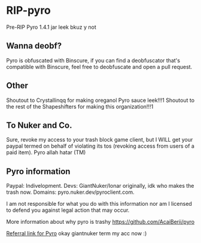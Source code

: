 # RIP-pyro 
Pre-RIP Pyro 1.4.1 jar leek bkuz y not

## Wanna deobf?
Pyro is obfuscated with Binscure, if you can find a deobfuscator that's compatible with Binscure, feel free to deobfuscate and open a pull request.

## Other
Shoutout to Crystallinqq for making oreganol Pyro sauce leek!!!1
Shoutout to the rest of the Shapeshifters for making this organization!!!1

## To Nuker and Co.
Sure, revoke my access to your trash block game client, but I WILL get your paypal termed on behalf of violating its tos (revoking access from users of a paid item). Pyro allah hatar (TM)

## Pyro information
Paypal: Indivelopment. Devs: GiantNuker/Ionar originally, idk who makes the trash now. Domains: pyro.nuker.dev/pyroclient.com.

I am not responsible for what you do with this information nor am I licensed to defend you against legal action that may occur.

More information about why pyro is trashy https://github.com/AcaiBerii/pyro

[Referral link for Pyro](https://pyroclient.com/register?referrer=Acai) okay giantnuker term my acc now :)
